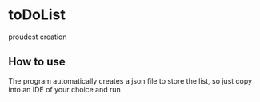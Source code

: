 # toDoList
proudest creation

## How to use
The program automatically creates a json file to store the list, so just copy into an IDE of your choice and run

